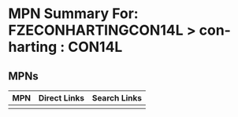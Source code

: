 



# MPN Summary For: FZECONHARTINGCON14L > con-harting : CON14L

## MPNs
  

|MPN|Direct Links|Search Links|
| :--- | :--- | :--- |
||||
